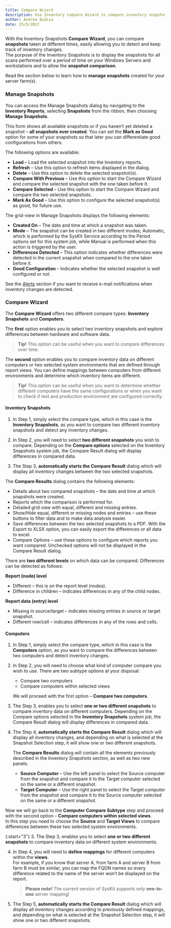 ```yaml
---
title: Compare Wizard
description: Use Inventory Compare Wizard to compare inventory snapshots taken at different times and keep track of inventory changes.
author: Andrea Budisa
date: 25/5/2017
---
```

With the Inventory Snapshots __Compare Wizard__, you can compare __snapshots__ taken at different times, easily allowing you to detect and keep track of inventory changes.  
The purpose of the Inventory Snapshots is to display the snapshots for all scans performed over a period of time on your Windows Servers and workstations and to allow the __snapshot comparison__.

Read the section below to learn how to __manage snapshots__ created for your server farm(s).

### Manage Snapshots

You can access the Manage Snapshots dialog by navigating to the __Inventory Reports__, selecting __Snapshots__ from the ribbon, then choosing __Manage Snapshots__.

This form shows all available snapshots or if you haven’t yet deleted a snapshot – __all snapshots ever created__. You can set the __Mark as Good__ option for some of your snapshots so that later you can differentiate good configurations from others.

The following options are available:

+ __Load__ – Load the selected snapshot into the Inventory reports.
+ __Refresh__ – Use this option to refresh items displayed in the dialog.
+ __Delete__ – Use this option to delete the selected snapshot(s).
+ __Compare With Previous__ – Use this option to start the Compare Wizard and compare the selected snapshot with the one taken before it.
+ __Compare Selected__ – Use this option to start the Compare Wizard and compare the two selected snapshots.
+ __Mark As Good__ – Use this option to configure the selected snapshot(s) as good, for future use.

The grid-view in Manage Snapshots displays the following elements:

+ __Created On__ – The date and time at which a snapshot was taken.
+ __Mode__ – The snapshot can be created in two different modes; Automatic, which is performed by the SysKit Service according to the Period options set for this system job, while Manual is performed when this action is triggered by the user.
+ __Differences Detected__ – This option indicates whether differences were detected in the current snapshot when compared to the one taken before it.
+ __Good Configuration__ – Indicates whether the selected snapshot is well configured or not.

See the [Alerts](#internal/get-to-know-syskit-monitor/backstage-screen/configuration/options/#alerts) section if you want to receive e-mail notifications when inventory changes are detected.

### Compare Wizard

The __Compare Wizard__ offers two different compare types: __Inventory Snapshots__ and __Computers__.

The __first__ option enables you to select two inventory snapshots and explore differences between hardware and software data.

> __Tip!__ This option can be useful when you want to compare differences over time.

The __second__ option enables you to compare inventory data on different computers or two selected system environments that are defined through report views. You can define mappings between computers from different environments and determine which inventory items are different.

> __Tip!__ This option can be useful when you want to determine whether different computers have the same configurations or when you want to check if test and production environment are configured correctly.

#### Inventory Snapshots

1. In Step 1, simply select the compare type, which in this case is the __Inventory Snapshots__, as you want to compare two different inventory snapshots and detect any inventory changes.

2. In Step 2, you will need to select __two different snapshots__ you wish to compare. Depending on the __Compare options__ selected on the Inventory Snapshots system job, the Compare Result dialog will display differences in compared data.

3. The Step 3, __automatically starts the Compare Result__ dialog which will display all inventory changes between the two selected snapshots.

The __Compare Results__ dialog contains the following elements:

+ Details about two compared snapshots – the date and time at which snapshots were created.
+ Reports which the comparison is performed for.
+ Detailed grid view with equal, different and missing entries.
+ Show/Hide equal, different or missing nodes and entries – use these buttons to filter data and to make data analysis easier.
+ Save differences between the two selected snapshots to a PDF. With the Export to XLSX option, you can easily export the differences or all data to excel.
+ Compare Options – use these options to configure which reports you want compared. Unchecked options will not be displayed in the Compare Result dialog.

There are __two different levels__ on which data can be compared. Differences can be detected as follows:

__Report (node) level__

+ Different – this is on the report level (nodes).
+ Difference in children – indicates differences in any of the child nodes.

__Report data (entry) level__

+ Missing in source/target – indicates missing entries in source or target snapshot.
+ Different row/cell – indicates differences in any of the rows and cells.

#### Computers

1. In Step 1, simply select the compare type, which in this case is the __Computers__ option, as you want to compare the differences between two computers and detect inventory changes.

2. In Step 2, you will need to choose what kind of computer compare you wish to use. There are two subtype options at your disposal:

   + Compare two computers
   + Compare computers within selected views

   We will proceed with the first option – __Compare two computers__.

3. The Step 3, enables you to select __one or two different snapshots__ to compare inventory data on different computers. Depending on the Compare options selected in the __Inventory Snapshots__ system job, the Compare Result dialog will display differences in compared data.

4. The Step 4, __automatically starts the Compare Result__ dialog which will display all inventory changes, and depending on what is selected at the Snapshot Selection step, it will show one or two different snapshots.

   The __Compare Results__ dialog will contain all the elements previously described in the Inventory Snapshots section, as well as two new panels:

   + __Source Computer__ – Use the left panel to select the Source computer from the snapshot and compare it to the Target computer selected on the same or a different snapshot.
   + __Target Computer__ – Use the right panel to select the Target computer from the snapshot and compare it to the Source computer selected on the same or a different snapshot.

Now we will go back to the __Computer Compare Subtype__ step and proceed with the second option – __Compare computers within selected views__.  
In this step you need to choose the __Source__ and __Target Views__ to compare differences between these two selected system environments.

{:start="3"}
3. The Step 3, enables you to select __one or two different snapshots__ to compare inventory data on different system environments.

4. In Step 4, you will need to __define mappings__ for different computers within the __views__.  
For example, if you know that server A, from farm A and server B from farm B must be similar, you can map the FQDN names so every difference related to the name of the server won’t be displayed on the report.

   > __Please note!__ The current version of SysKit supports only __one-to-one__ server mapping!

5. The Step 5, __automatically starts the Compare Result__ dialog which will display all inventory changes according to previously defined mappings, and depending on what is selected at the Snapshot Selection step, it will show one or two different snapshots.